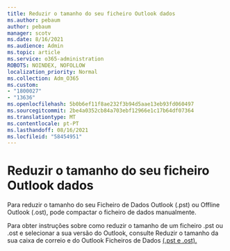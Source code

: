```yaml
---
title: Reduzir o tamanho do seu ficheiro Outlook dados
ms.author: pebaum
author: pebaum
manager: scotv
ms.date: 8/16/2021
ms.audience: Admin
ms.topic: article
ms.service: o365-administration
ROBOTS: NOINDEX, NOFOLLOW
localization_priority: Normal
ms.collection: Adm_O365
ms.custom:
- "1800027"
- "13636"
ms.openlocfilehash: 5b0b6ef11f8ae232f3b94d5aae13eb93fd060497
ms.sourcegitcommit: 2be4a0352cb84a703ebf12966e1c17b64df07364
ms.translationtype: MT
ms.contentlocale: pt-PT
ms.lasthandoff: 08/16/2021
ms.locfileid: "58454951"
---
```

# <a name="reduce-the-size-of-your-outlook-data-file"></a>Reduzir o tamanho do seu ficheiro Outlook dados

Para reduzir o tamanho do seu Ficheiro de Dados Outlook (.pst) ou Offline Outlook (.ost), pode compactar o ficheiro de dados manualmente. 

Para obter instruções sobre como reduzir o tamanho de um ficheiro .pst ou .ost e selecionar a sua versão do Outlook, consulte Reduzir o tamanho da sua caixa de correio e do Outlook Ficheiros de Dados [(.pst e .ost).](https://support.microsoft.com/office/reduce-the-size-of-your-mailbox-and-outlook-data-files-pst-and-ost-e4c6a4f1-d39c-47dc-a4fa-abe96dc8c7ef)
